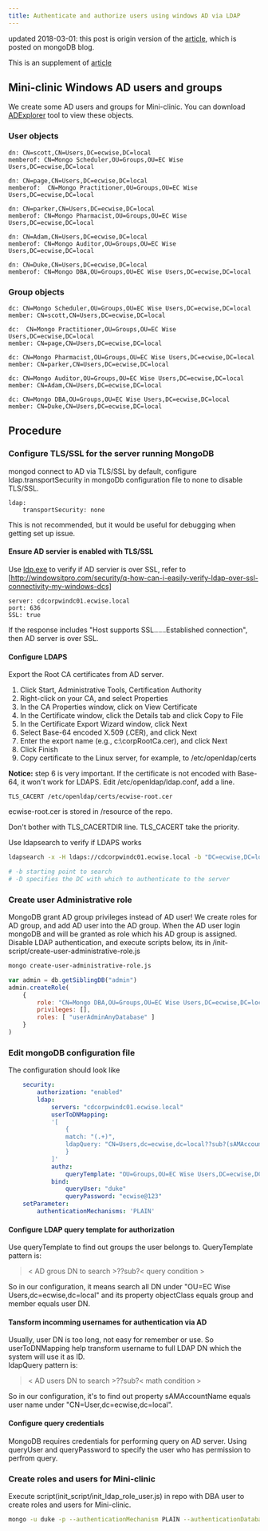```yaml
---
title: Authenticate and authorize users using windows AD via LDAP
---
```


updated 2018-03-01: this post is origin version of the [article](https://www.mongodb.com/blog/post/how-to-configure-LDAP-authentication-for-mongodb), which is posted on mongoDB blog.

This is an supplement of [article](https://docs.mongodb.com/manual/tutorial/authenticate-nativeldap-activedirectory/)

## Mini-clinic Windows AD users and groups
We create some AD users and groups for Mini-clinic. You can download [ADExplorer](https://technet.microsoft.com/en-us/sysinternals/adexplorer.aspx) tool to view these objects.
### User objects
```
dn: CN=scott,CN=Users,DC=ecwise,DC=local  
memberof: CN=Mongo Scheduler,OU=Groups,OU=EC Wise Users,DC=ecwise,DC=local

dn: CN=page,CN=Users,DC=ecwise,DC=local  
memberof:  CN=Mongo Practitioner,OU=Groups,OU=EC Wise Users,DC=ecwise,DC=local

dn: CN=parker,CN=Users,DC=ecwise,DC=local  
memberof: CN=Mongo Pharmacist,OU=Groups,OU=EC Wise Users,DC=ecwise,DC=local

dn: CN=Adam,CN=Users,DC=ecwise,DC=local  
memberof: CN=Mongo Auditor,OU=Groups,OU=EC Wise Users,DC=ecwise,DC=local

dn: CN=Duke,CN=Users,DC=ecwise,DC=local  
memberof: CN=Mongo DBA,OU=Groups,OU=EC Wise Users,DC=ecwise,DC=local
```

### Group objects
```
dc: CN=Mongo Scheduler,OU=Groups,OU=EC Wise Users,DC=ecwise,DC=local  
member: CN=scott,CN=Users,DC=ecwise,DC=local

dc:  CN=Mongo Practitioner,OU=Groups,OU=EC Wise Users,DC=ecwise,DC=local  
member: CN=page,CN=Users,DC=ecwise,DC=local

dc: CN=Mongo Pharmacist,OU=Groups,OU=EC Wise Users,DC=ecwise,DC=local  
member: CN=parker,CN=Users,DC=ecwise,DC=local

dc: CN=Mongo Auditor,OU=Groups,OU=EC Wise Users,DC=ecwise,DC=local  
member: CN=Adam,CN=Users,DC=ecwise,DC=local

dc: CN=Mongo DBA,OU=Groups,OU=EC Wise Users,DC=ecwise,DC=local  
member: CN=Duke,CN=Users,DC=ecwise,DC=local
```

## Procedure
### Configure TLS/SSL for the server running MongoDB
mongod connect to AD via TLS/SSL by default, configure ldap.transportSecurity in mongoDb configuration file to none to disable TLS/SSL.  
```
ldap:  
    transportSecurity: none
```

This is not recommended, but it would be useful for debugging when getting set up issue.  
#### Ensure AD servier is enabled with TLS/SSL
Use [ldp.exe](https://www.itsupportguides.com/knowledge-base/windows-7/windows-7-how-to-install-the-active-directory-users-and-computers-tools/) to verify if AD servier is over SSL, refer to [http://windowsitpro.com/security/q-how-can-i-easily-verify-ldap-over-ssl-connectivity-my-windows-dcs]  
```
server: cdcorpwindc01.ecwise.local  
port: 636  
SSL: true 
```

If the response includes "Host supports SSL......Established connection", then AD server is over SSL.

#### Configure LDAPS
Export the Root CA certificates from AD server.
1. Click Start, Administrative Tools, Certification Authority
2. Right-click on your CA, and select Properties
3. In the CA Properties window, click on View Certificate
4. In the Certificate window, click the Details tab and click Copy to File
5. In the Certificate Export Wizard window, click Next
6. Select Base-64 encoded X.509 (.CER), and click Next
7. Enter the export name (e.g., c:\corpRootCa.cer), and click Next
8. Click Finish
9. Copy certificate to the Linux server, for example, to /etc/openldap/certs

**Notice:** step 6 is very important. If the certificate is not encoded with Base-64, it won't work for LDAPS.
Edit /etc/openldap/ldap.conf, add a line.
```
TLS_CACERT /etc/openldap/certs/ecwise-root.cer
```

ecwise-root.cer is stored in /resource of the repo.

Don't bother with TLS_CACERTDIR line. TLS_CACERT take the priority.

Use ldapsearch to verify if LDAPS works
```bash
ldapsearch -x -H ldaps://cdcorpwindc01.ecwise.local -b "DC=ecwise,DC=local" -D "CN=TM-EM, OU=Accounts,OU=Chengdu,OU=EC Wise Users,DC=ecwise,DC=local" -W

# -b starting point to search  
# -D specifies the DC with which to authenticate to the server
```

### Create user Administrative role
MongoDB grant AD group privileges instead of AD user! We create roles for AD group, and add AD user into the AD group. When the AD user login mongoDB and will be granted as role which his AD group is assigned.
Disable LDAP authentication, and execute scripts below, its in /init-script/create-user-administrative-role.js 
```bash
mongo create-user-administrative-role.js
```
```javascript
var admin = db.getSiblingDB("admin")
admin.createRole(
    {
        role: "CN=Mongo DBA,OU=Groups,OU=EC Wise Users,DC=ecwise,DC=local",
        privileges: [],
        roles: [ "userAdminAnyDatabase" ]
    }
)
```
### Edit mongoDB configuration file
The configuration should look like
```yaml
    security:
        authorization: "enabled"
        ldap:
            servers: "cdcorpwindc01.ecwise.local"
            userToDNMapping:
            '[
                {
                match: "(.+)",
                ldapQuery: "CN=Users,dc=ecwise,dc=local??sub?(sAMAccountName={0})"
                }
            ]'
            authz:
                queryTemplate: "OU=Groups,OU=EC Wise Users,DC=ecwise,DC=local??sub?(&(objectClass=group)(member={USER}))"
            bind:
                queryUser: "duke"
                queryPassword: "ecwise@123"
    setParameter:
        authenticationMechanisms: 'PLAIN'
```
#### Configure LDAP query template for authorization
Use queryTemplate to find out groups the user belongs to. QueryTemplate pattern is:
> < AD grous DN to search >??sub?< query condition >

So in our configuration, it means search all DN under "OU=EC Wise Users,dc=ecwise,dc=local" and its property objectClass equals group and member equals user DN.

#### Tansform incomming usernames for authentication via AD
Usually, user DN is too long, not easy for remember or use. So userToDNMapping help transform username to full LDAP DN which the system will use it as ID.   
ldapQuery pattern is:
> < AD users DN to search >??sub?< math condition >

So in our configuration, it's to find out property sAMAccountName equals user name under "CN=User,dc=ecwise,dc=local".

#### Configure query credentials
MongoDB requires credentials for performing query on AD server. Using queryUser and queryPassword to specify the user who has permission to perfrom query.

### Create roles and users for Mini-clinic
Execute script(init_script/init_ldap_role_user.js) in repo with DBA user to create roles and users for Mini-clinic.
```bash
mongo -u duke -p --authenticationMechanism PLAIN --authenticationDatabase $external init_ldap_role_user.js 
```

